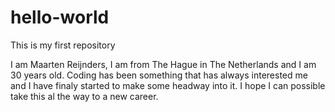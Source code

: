 # hello-world
This is my first repository

I am Maarten Reijnders, I am from The Hague in The Netherlands and I am 30 years old. Coding has been something that has always interested me and I have finaly started to make some headway into it. I hope I can possible take this al the way to a new career.

